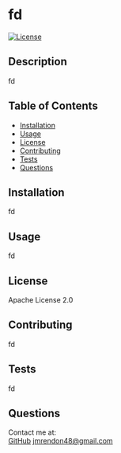 
# fd
[![License](https://img.shields.io/badge/License-Apache%202.0-blue.svg)](https://opensource.org/licenses/Apache-2.0)

## Description

fd

## Table of Contents

* [Installation](#installation)
* [Usage](#usage)
* [License](#license)
* [Contributing](#contributing)
* [Tests](#tests)
* [Questions](#questions)

## Installation

fd

## Usage

fd

## License

Apache License 2.0

## Contributing

fd

## Tests

fd

## Questions

Contact me at: <br/>
[GitHub](https://github.com/jmrendon48)
<jmrendon48@gmail.com>
